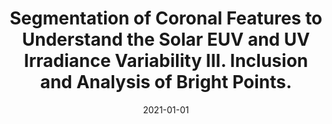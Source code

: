 ---
title: "Segmentation of Coronal Features to Understand the Solar EUV and UV Irradiance Variability III. Inclusion and Analysis of Bright Points."
collection: publications
permalink: /publication/2021-zwaard
date: 2021-01-01
venue: 'Solar Physics'
link: 'https://doi.org/10.1007/s11207-021-01863-9'
citation: "R.van der Zwaard, M. Bergmann, J. Zender, R. Kariyappa, <b>G. Giono</b> and L. Damé, “Segmentation of Coronal Features to Understand the Solar EUV and UV Irradiance Variability III. Inclusion and Analysis of Bright Points.”, <i>Solar Physics</i>, Volume 296, Issue 138, (2021), doi:10.1007/s11207-021-01863-9"
---
